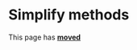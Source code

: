 # Simplify methods

This page has [**moved**](https://lib-docs.delphidabbler.com/Fractions/0/API/TFraction-Simplify)